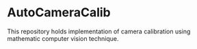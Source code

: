 # AutoCameraCalib
This repository holds implementation of camera calibration using mathematic computer vision technique. 
